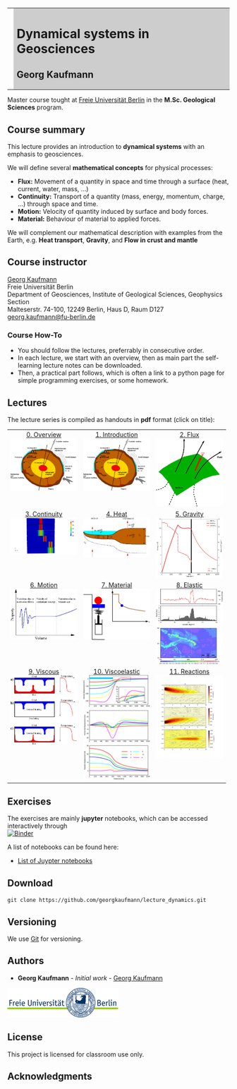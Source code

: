 <meta http-equiv="Content-Type" content="text/html; charset=utf-8"/>
<table>
<tr><td><img style="height: 150px;" src="images/Forces_gk.jpg"></td>
<td bgcolor="#CDCDCD" style="width:600px">
<h1>Dynamical systems in Geosciences</h1>
<h2>Georg Kaufmann</h2>
</td>
</tr>
</table>

Master course tought at [Freie Universität Berlin](http://fu-berlin.de) in the 
**M.Sc. Geological Sciences** program.

## Course summary

This lecture provides an introduction to **dynamical systems** with an emphasis to geosciences. 

We will define several  **mathematical concepts** for physical processes:

- **Flux:**
Movement of a quantity in space and time through a surface (heat, current, water, mass, ...)
- **Continuity:**
Transport of a quantity (mass, energy, momentum, charge, ...) through space and time.
- **Motion:**
Velocity of quantity induced by surface and body forces.
- **Material:**
Behaviour of material to applied forces.

We will complement our mathematical description with examples from the Earth, e.g.
**Heat transport**, **Gravity**, and **Flow in crust and mantle**

## Course instructor

[Georg Kaufmann](http://userpage.fu-berlin.de/~geodyn)<br>
Freie Universität Berlin<br>
Department of Geosciences, Institute of Geological Sciences, Geophysics Section<br>
Malteserstr. 74-100, 12249 Berlin, Haus D, Raum D127<br>
[georg.kaufmann@fu-berlin.de](mailto:georg.kaufmann@fu-berlin.de)

### Course How-To

- You should follow the lectures, preferrably in consecutive order.
- In each lecture, we start with an overview, then as main part the self-learning lecture notes can be downloaded.
- Then, a practical part follows, which is often a link to a python page for simple programming exercises, or some homework.

## Lectures

The lecture series is compiled as handouts in **pdf** format
(click on title):

<table>
<!-- -->
<tr>
<td style="height: 30px;vertical-align:top;text-align:center">
<a href='handouts/Lecture_Dynamics_00_Overview_handout.pdf'>0. Overview</a> <br><img src='images/Forces_gk.jpg' style=width:40mm></td>
<td style="height: 30px;vertical-align:top;text-align:center">
<a href='handouts/Lecture_Dynamics_01_Introduction_handout.pdf'>1. Introduction</a> <br><img src='images/chapter/chap01.jpg' style=width:40mm></td>
<td style="height: 30px;vertical-align:top;text-align:center">
<a href='handouts/Lecture_Dynamics_02_Flux_handout.pdf'>2. Flux</a> <br><img src='images/chapter/chap02.jpg' style=width:40mm></td>
</tr>
<!-- -->
<tr>
<td style="height: 30px;vertical-align:top;text-align:center">
<a href='handouts/Lecture_Dynamics_03_Continuity_handout.pdf'>3. Continuity</a> <br><img src='images/chapter/chap03.jpg' style=width:40mm></td>
<td style="height: 30px;vertical-align:top;text-align:center">
<a href='handouts/Lecture_Dynamics_04_Heat_handout.pdf'>4. Heat</a> <br><img src='images/chapter/chap04.jpg' style=width:40mm></td>
<td style="height: 30px;vertical-align:top;text-align:center">
<a href='handouts/Lecture_Dynamics_05_Gravity_handout.pdf'>5. Gravity</a> <br><img src='images/chapter/chap05.png' style=width:40mm></td>
</tr>
<!-- -->
<tr>
<td style="height: 30px;vertical-align:top;text-align:center">
<a href='handouts/Lecture_Dynamics_06_Motion_handout.pdf'>6. Motion</a> <br><img src='images/chapter/chap06.jpg' style=width:40mm></td>
<td style="height: 30px;vertical-align:top;text-align:center">
<a href='handouts/Lecture_Dynamics_07_Material_handout.pdf'>7. Material</a> <br><img src='images/chapter/chap07.jpg' style=width:40mm></td>
<td style="height: 30px;vertical-align:top;text-align:center">
<a href='handouts/Lecture_Dynamics_08_Elastic_handout.pdf'>8. Elastic</a> <br><img src='images/chapter/chap08.jpg' style=width:40mm></td>
</tr>
<!-- -->
<tr>
<td style="height: 30px;vertical-align:top;text-align:center">
<a href='handouts/Lecture_Dynamics_09_Viscous_handout.pdf'>9. Viscous</a> <br><img src='images/chapter/chap09.jpg' style=width:40mm></td>
<td style="height: 30px;vertical-align:top;text-align:center">
<a href='handouts/Lecture_Dynamics_10_Viscoelastic_handout.pdf'>10. Viscoelastic</a> <br><img src='images/chapter/chap10.jpg' style=width:40mm></td>
<td style="height: 30px;vertical-align:top;text-align:center">
<a href='handouts/Lecture_Dynamics_11_Reactions_handout.pdf'>11. Reactions</a> <br><img src='images/chapter/chap11.png' style=width:40mm></td>
</tr>
<!-- -->
</table>

## Exercises

The exercises are mainly **jupyter** notebooks, which can be accessed interactively through<br>
[![Binder](https://mybinder.org/badge_logo.svg)](https://mybinder.org/v2/gh/georgkaufmann/lecture_dynamics.git/main?filepath=index.ipynb)

A list of notebooks can be found here:

- <a href="README_Notebooks.md" target="_blank">List of Juypter notebooks</a>

## Download
```
git clone https://github.com/georgkaufmann/lecture_dynamics.git
```

## Versioning

We use [Git](https://git-scm.com/) for versioning.

## Authors

* **Georg Kaufmann** - *Initial work* - [Georg Kaufmann](http://userpage.fu-berlin.de/~geodyn)

![](images/fu-logo.jpg)


## License

This project is licensed for classroom use only.

## Acknowledgments
